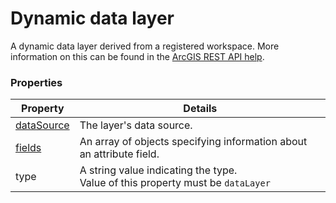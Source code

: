 # Dynamic data layer

A dynamic data layer derived from a registered workspace. More information on this can be found in the [ArcGIS REST API help](http://resources.arcgis.com/en/help/rest/apiref/layersource.html).

### Properties

| Property | Details
| --- | ---
| [dataSource](dataSource.md) | The layer's data source.
| [fields](field.md) | An array of objects specifying information about an attribute field.
| type | A string value indicating the type.<br>Value of this property must be `dataLayer`



